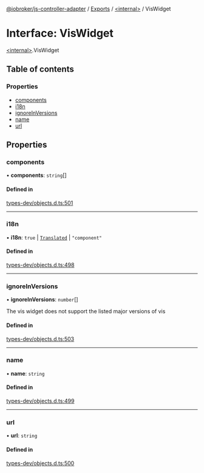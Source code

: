 [@iobroker/js-controller-adapter](../README.md) / [Exports](../modules.md) / [\<internal\>](../modules/internal_.md) / VisWidget

# Interface: VisWidget

[\<internal\>](../modules/internal_.md).VisWidget

## Table of contents

### Properties

- [components](internal_.VisWidget.md#components)
- [i18n](internal_.VisWidget.md#i18n)
- [ignoreInVersions](internal_.VisWidget.md#ignoreinversions)
- [name](internal_.VisWidget.md#name)
- [url](internal_.VisWidget.md#url)

## Properties

### components

• **components**: `string`[]

#### Defined in

[types-dev/objects.d.ts:501](https://github.com/ioBroker/ioBroker.js-controller/blob/d343afbb/packages/types-dev/objects.d.ts#L501)

___

### i18n

• **i18n**: ``true`` \| [`Translated`](../modules/internal_.md#translated) \| ``"component"``

#### Defined in

[types-dev/objects.d.ts:498](https://github.com/ioBroker/ioBroker.js-controller/blob/d343afbb/packages/types-dev/objects.d.ts#L498)

___

### ignoreInVersions

• **ignoreInVersions**: `number`[]

The vis widget does not support the listed major versions of vis

#### Defined in

[types-dev/objects.d.ts:503](https://github.com/ioBroker/ioBroker.js-controller/blob/d343afbb/packages/types-dev/objects.d.ts#L503)

___

### name

• **name**: `string`

#### Defined in

[types-dev/objects.d.ts:499](https://github.com/ioBroker/ioBroker.js-controller/blob/d343afbb/packages/types-dev/objects.d.ts#L499)

___

### url

• **url**: `string`

#### Defined in

[types-dev/objects.d.ts:500](https://github.com/ioBroker/ioBroker.js-controller/blob/d343afbb/packages/types-dev/objects.d.ts#L500)
